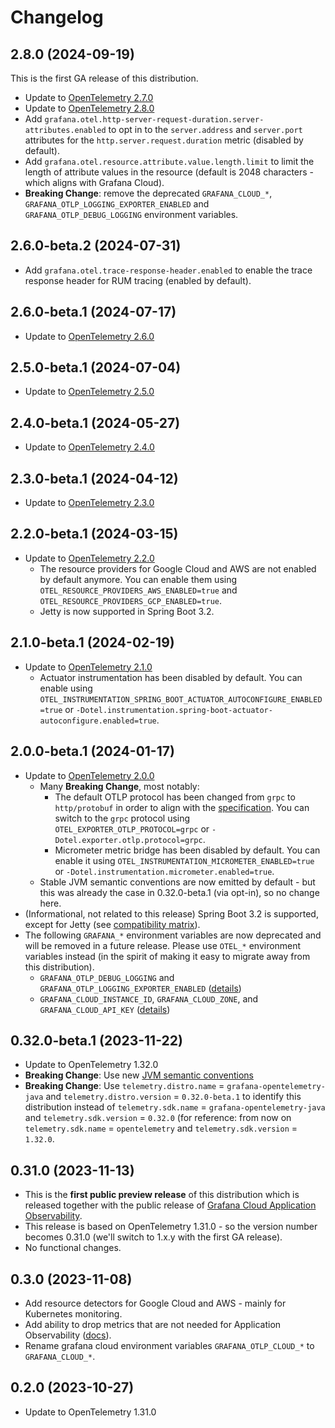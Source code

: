 # Changelog

## 2.8.0 (2024-09-19)

This is the first GA release of this distribution.

- Update to [OpenTelemetry 2.7.0](https://github.com/open-telemetry/opentelemetry-java-instrumentation/blob/main/CHANGELOG.md#version-280-2024-09-13)
- Update to [OpenTelemetry 2.8.0](https://github.com/open-telemetry/opentelemetry-java-instrumentation/blob/main/CHANGELOG.md#version-270-2024-08-16)
- Add `grafana.otel.http-server-request-duration.server-attributes.enabled` to opt in to the `server.address` and
  `server.port` attributes for the `http.server.request.duration` metric (disabled by default).
- Add `grafana.otel.resource.attribute.value.length.limit` to limit the length of attribute values in the resource
  (default is 2048 characters - which aligns with Grafana Cloud).
- **Breaking Change**: remove the deprecated `GRAFANA_CLOUD_*`, `GRAFANA_OTLP_LOGGING_EXPORTER_ENABLED` and
  `GRAFANA_OTLP_DEBUG_LOGGING` environment variables.

## 2.6.0-beta.2 (2024-07-31)

- Add `grafana.otel.trace-response-header.enabled` to enable the trace response header for RUM tracing
  (enabled by default).

## 2.6.0-beta.1 (2024-07-17)

- Update to [OpenTelemetry 2.6.0](https://github.com/open-telemetry/opentelemetry-java-instrumentation/blob/main/CHANGELOG.md#version-260-2024-07-16)

## 2.5.0-beta.1 (2024-07-04)

- Update to [OpenTelemetry 2.5.0](https://github.com/open-telemetry/opentelemetry-java-instrumentation/blob/main/CHANGELOG.md#version-250-2024-06-17)

## 2.4.0-beta.1 (2024-05-27)

- Update to [OpenTelemetry 2.4.0](https://github.com/open-telemetry/opentelemetry-java-instrumentation/blob/main/CHANGELOG.md#version-240-2024-05-18)

## 2.3.0-beta.1 (2024-04-12)

- Update to [OpenTelemetry 2.3.0](https://github.com/open-telemetry/opentelemetry-java-instrumentation/blob/main/CHANGELOG.md#version-230-2024-04-12)

## 2.2.0-beta.1 (2024-03-15)

- Update to [OpenTelemetry 2.2.0](https://github.com/open-telemetry/opentelemetry-java-instrumentation/blob/main/CHANGELOG.md#version-220-2024-03-14)
  - The resource providers for Google Cloud and AWS are not enabled by default anymore.
    You can enable them using `OTEL_RESOURCE_PROVIDERS_AWS_ENABLED=true` and `OTEL_RESOURCE_PROVIDERS_GCP_ENABLED=true`.
  - Jetty is now supported in Spring Boot 3.2.

## 2.1.0-beta.1 (2024-02-19)

- Update to [OpenTelemetry 2.1.0](https://github.com/open-telemetry/opentelemetry-java-instrumentation/blob/main/CHANGELOG.md#version-210-2024-02-15)
  - Actuator instrumentation has been disabled by default. You can enable using
    `OTEL_INSTRUMENTATION_SPRING_BOOT_ACTUATOR_AUTOCONFIGURE_ENABLED=true` or
    `-Dotel.instrumentation.spring-boot-actuator-autoconfigure.enabled=true`.

## 2.0.0-beta.1 (2024-01-17)

- Update to [OpenTelemetry 2.0.0](https://github.com/open-telemetry/opentelemetry-java-instrumentation/blob/main/CHANGELOG.md#version-200-2024-01-12)
  - Many **Breaking Change**, most notably:
    - The default OTLP protocol has been changed from `grpc` to `http/protobuf` in order to align with
        the [specification](https://github.com/open-telemetry/opentelemetry-specification/blob/v1.28.0/specification/protocol/exporter.md#specify-protocol).
        You can switch to the `grpc` protocol using `OTEL_EXPORTER_OTLP_PROTOCOL=grpc`
        or `-Dotel.exporter.otlp.protocol=grpc`.
    - Micrometer metric bridge has been disabled by default. You can enable it using
        `OTEL_INSTRUMENTATION_MICROMETER_ENABLED=true`
        or `-Dotel.instrumentation.micrometer.enabled=true`.
  - Stable JVM semantic conventions are now emitted by default - but this was already the case in 0.32.0-beta.1
     (via opt-in), so no change here.
- (Informational, not related to this release) Spring Boot 3.2 is supported, except for Jetty
  (see [compatibility matrix](README.md#compatibility)).
- The following `GRAFANA_*` environment variables are now deprecated and will be removed in a future release.
  Please use `OTEL_*` environment variables instead
  (in the spirit of making it easy to migrate away from this distribution).
  - `GRAFANA_OTLP_DEBUG_LOGGING` and `GRAFANA_OTLP_LOGGING_EXPORTER_ENABLED`
      ([details](README.md#enable-otlp-debug-logging))
  - `GRAFANA_CLOUD_INSTANCE_ID`, `GRAFANA_CLOUD_ZONE`, and `GRAFANA_CLOUD_API_KEY`
      ([details](README.md#grafana-cloud-otlp-gateway))

## 0.32.0-beta.1 (2023-11-22)

- Update to OpenTelemetry 1.32.0
- **Breaking Change**: Use new [JVM semantic conventions](https://opentelemetry.io/docs/specs/semconv/runtime/jvm-metrics/)
- **Breaking Change**: Use `telemetry.distro.name` = `grafana-opentelemetry-java`
  and `telemetry.distro.version` = `0.32.0-beta.1` to identify this distribution instead of
  `telemetry.sdk.name` = `grafana-opentelemetry-java` and `telemetry.sdk.version` = `0.32.0`
  (for reference: from now on `telemetry.sdk.name` = `opentelemetry` and `telemetry.sdk.version` = `1.32.0`.

## 0.31.0 (2023-11-13)

- This is the **first public preview release** of this distribution which is released together with the
  public release of
  [Grafana Cloud Application Observability](https://grafana.com/docs/grafana-cloud/monitor-applications/application-observability/).
- This release is based on OpenTelemetry 1.31.0 - so the version number becomes 0.31.0
  (we'll switch to 1.x.y with the first GA release).
- No functional changes.

## 0.3.0 (2023-11-08)

- Add resource detectors for Google Cloud and AWS - mainly for Kubernetes monitoring.
- Add ability to drop metrics that are not needed for Application Observability ([docs](README.md#data-saver)).
- Rename grafana cloud environment variables `GRAFANA_OTLP_CLOUD_*` to `GRAFANA_CLOUD_*`.

## 0.2.0 (2023-10-27)

- Update to OpenTelemetry 1.31.0
